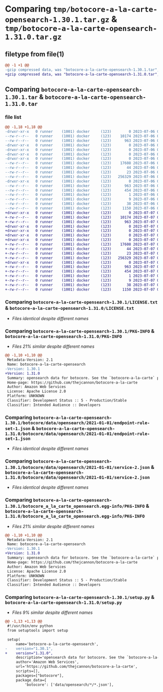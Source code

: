 # Comparing `tmp/botocore-a-la-carte-opensearch-1.30.1.tar.gz` & `tmp/botocore-a-la-carte-opensearch-1.31.0.tar.gz`

## filetype from file(1)

```diff
@@ -1 +1 @@
-gzip compressed data, was "botocore-a-la-carte-opensearch-1.30.1.tar", last modified: Thu Jul  6 01:45:15 2023, max compression
+gzip compressed data, was "botocore-a-la-carte-opensearch-1.31.0.tar", last modified: Fri Jul  7 01:44:07 2023, max compression
```

## Comparing `botocore-a-la-carte-opensearch-1.30.1.tar` & `botocore-a-la-carte-opensearch-1.31.0.tar`

### file list

```diff
@@ -1,18 +1,18 @@
-drwxr-xr-x   0 runner    (1001) docker     (123)        0 2023-07-06 01:45:15.370965 botocore-a-la-carte-opensearch-1.30.1/
--rw-r--r--   0 runner    (1001) docker     (123)    10174 2023-07-06 01:45:15.000000 botocore-a-la-carte-opensearch-1.30.1/LICENSE.txt
--rw-r--r--   0 runner    (1001) docker     (123)      963 2023-07-06 01:45:15.370965 botocore-a-la-carte-opensearch-1.30.1/PKG-INFO
-drwxr-xr-x   0 runner    (1001) docker     (123)        0 2023-07-06 01:45:15.370965 botocore-a-la-carte-opensearch-1.30.1/botocore/
-drwxr-xr-x   0 runner    (1001) docker     (123)        0 2023-07-06 01:45:15.370965 botocore-a-la-carte-opensearch-1.30.1/botocore/data/
-drwxr-xr-x   0 runner    (1001) docker     (123)        0 2023-07-06 01:45:15.370965 botocore-a-la-carte-opensearch-1.30.1/botocore/data/opensearch/
-drwxr-xr-x   0 runner    (1001) docker     (123)        0 2023-07-06 01:45:15.370965 botocore-a-la-carte-opensearch-1.30.1/botocore/data/opensearch/2021-01-01/
--rw-r--r--   0 runner    (1001) docker     (123)    17608 2023-07-06 01:44:40.000000 botocore-a-la-carte-opensearch-1.30.1/botocore/data/opensearch/2021-01-01/endpoint-rule-set-1.json
--rw-r--r--   0 runner    (1001) docker     (123)       44 2023-07-06 01:44:40.000000 botocore-a-la-carte-opensearch-1.30.1/botocore/data/opensearch/2021-01-01/examples-1.json
--rw-r--r--   0 runner    (1001) docker     (123)       23 2023-07-06 01:44:40.000000 botocore-a-la-carte-opensearch-1.30.1/botocore/data/opensearch/2021-01-01/paginators-1.json
--rw-r--r--   0 runner    (1001) docker     (123)   256329 2023-07-06 01:44:40.000000 botocore-a-la-carte-opensearch-1.30.1/botocore/data/opensearch/2021-01-01/service-2.json
-drwxr-xr-x   0 runner    (1001) docker     (123)        0 2023-07-06 01:45:15.370965 botocore-a-la-carte-opensearch-1.30.1/botocore_a_la_carte_opensearch.egg-info/
--rw-r--r--   0 runner    (1001) docker     (123)      963 2023-07-06 01:45:15.000000 botocore-a-la-carte-opensearch-1.30.1/botocore_a_la_carte_opensearch.egg-info/PKG-INFO
--rw-r--r--   0 runner    (1001) docker     (123)      454 2023-07-06 01:45:15.000000 botocore-a-la-carte-opensearch-1.30.1/botocore_a_la_carte_opensearch.egg-info/SOURCES.txt
--rw-r--r--   0 runner    (1001) docker     (123)        1 2023-07-06 01:45:15.000000 botocore-a-la-carte-opensearch-1.30.1/botocore_a_la_carte_opensearch.egg-info/dependency_links.txt
--rw-r--r--   0 runner    (1001) docker     (123)        9 2023-07-06 01:45:15.000000 botocore-a-la-carte-opensearch-1.30.1/botocore_a_la_carte_opensearch.egg-info/top_level.txt
--rw-r--r--   0 runner    (1001) docker     (123)       38 2023-07-06 01:45:15.370965 botocore-a-la-carte-opensearch-1.30.1/setup.cfg
--rw-r--r--   0 runner    (1001) docker     (123)     1150 2023-07-06 01:45:15.000000 botocore-a-la-carte-opensearch-1.30.1/setup.py
+drwxr-xr-x   0 runner    (1001) docker     (123)        0 2023-07-07 01:44:06.995488 botocore-a-la-carte-opensearch-1.31.0/
+-rw-r--r--   0 runner    (1001) docker     (123)    10174 2023-07-07 01:44:06.000000 botocore-a-la-carte-opensearch-1.31.0/LICENSE.txt
+-rw-r--r--   0 runner    (1001) docker     (123)      963 2023-07-07 01:44:06.995488 botocore-a-la-carte-opensearch-1.31.0/PKG-INFO
+drwxr-xr-x   0 runner    (1001) docker     (123)        0 2023-07-07 01:44:06.995488 botocore-a-la-carte-opensearch-1.31.0/botocore/
+drwxr-xr-x   0 runner    (1001) docker     (123)        0 2023-07-07 01:44:06.995488 botocore-a-la-carte-opensearch-1.31.0/botocore/data/
+drwxr-xr-x   0 runner    (1001) docker     (123)        0 2023-07-07 01:44:06.995488 botocore-a-la-carte-opensearch-1.31.0/botocore/data/opensearch/
+drwxr-xr-x   0 runner    (1001) docker     (123)        0 2023-07-07 01:44:06.995488 botocore-a-la-carte-opensearch-1.31.0/botocore/data/opensearch/2021-01-01/
+-rw-r--r--   0 runner    (1001) docker     (123)    17608 2023-07-07 01:43:28.000000 botocore-a-la-carte-opensearch-1.31.0/botocore/data/opensearch/2021-01-01/endpoint-rule-set-1.json
+-rw-r--r--   0 runner    (1001) docker     (123)       44 2023-07-07 01:43:28.000000 botocore-a-la-carte-opensearch-1.31.0/botocore/data/opensearch/2021-01-01/examples-1.json
+-rw-r--r--   0 runner    (1001) docker     (123)       23 2023-07-07 01:43:28.000000 botocore-a-la-carte-opensearch-1.31.0/botocore/data/opensearch/2021-01-01/paginators-1.json
+-rw-r--r--   0 runner    (1001) docker     (123)   256329 2023-07-07 01:43:28.000000 botocore-a-la-carte-opensearch-1.31.0/botocore/data/opensearch/2021-01-01/service-2.json
+drwxr-xr-x   0 runner    (1001) docker     (123)        0 2023-07-07 01:44:06.995488 botocore-a-la-carte-opensearch-1.31.0/botocore_a_la_carte_opensearch.egg-info/
+-rw-r--r--   0 runner    (1001) docker     (123)      963 2023-07-07 01:44:06.000000 botocore-a-la-carte-opensearch-1.31.0/botocore_a_la_carte_opensearch.egg-info/PKG-INFO
+-rw-r--r--   0 runner    (1001) docker     (123)      454 2023-07-07 01:44:06.000000 botocore-a-la-carte-opensearch-1.31.0/botocore_a_la_carte_opensearch.egg-info/SOURCES.txt
+-rw-r--r--   0 runner    (1001) docker     (123)        1 2023-07-07 01:44:06.000000 botocore-a-la-carte-opensearch-1.31.0/botocore_a_la_carte_opensearch.egg-info/dependency_links.txt
+-rw-r--r--   0 runner    (1001) docker     (123)        9 2023-07-07 01:44:06.000000 botocore-a-la-carte-opensearch-1.31.0/botocore_a_la_carte_opensearch.egg-info/top_level.txt
+-rw-r--r--   0 runner    (1001) docker     (123)       38 2023-07-07 01:44:06.995488 botocore-a-la-carte-opensearch-1.31.0/setup.cfg
+-rw-r--r--   0 runner    (1001) docker     (123)     1150 2023-07-07 01:44:06.000000 botocore-a-la-carte-opensearch-1.31.0/setup.py
```

### Comparing `botocore-a-la-carte-opensearch-1.30.1/LICENSE.txt` & `botocore-a-la-carte-opensearch-1.31.0/LICENSE.txt`

 * *Files identical despite different names*

### Comparing `botocore-a-la-carte-opensearch-1.30.1/PKG-INFO` & `botocore-a-la-carte-opensearch-1.31.0/PKG-INFO`

 * *Files 21% similar despite different names*

```diff
@@ -1,10 +1,10 @@
 Metadata-Version: 2.1
 Name: botocore-a-la-carte-opensearch
-Version: 1.30.1
+Version: 1.31.0
 Summary: opensearch data for botocore. See the `botocore-a-la-carte` package for more info.
 Home-page: https://github.com/thejcannon/botocore-a-la-carte
 Author: Amazon Web Services
 License: Apache License 2.0
 Platform: UNKNOWN
 Classifier: Development Status :: 5 - Production/Stable
 Classifier: Intended Audience :: Developers
```

### Comparing `botocore-a-la-carte-opensearch-1.30.1/botocore/data/opensearch/2021-01-01/endpoint-rule-set-1.json` & `botocore-a-la-carte-opensearch-1.31.0/botocore/data/opensearch/2021-01-01/endpoint-rule-set-1.json`

 * *Files identical despite different names*

### Comparing `botocore-a-la-carte-opensearch-1.30.1/botocore/data/opensearch/2021-01-01/service-2.json` & `botocore-a-la-carte-opensearch-1.31.0/botocore/data/opensearch/2021-01-01/service-2.json`

 * *Files identical despite different names*

### Comparing `botocore-a-la-carte-opensearch-1.30.1/botocore_a_la_carte_opensearch.egg-info/PKG-INFO` & `botocore-a-la-carte-opensearch-1.31.0/botocore_a_la_carte_opensearch.egg-info/PKG-INFO`

 * *Files 21% similar despite different names*

```diff
@@ -1,10 +1,10 @@
 Metadata-Version: 2.1
 Name: botocore-a-la-carte-opensearch
-Version: 1.30.1
+Version: 1.31.0
 Summary: opensearch data for botocore. See the `botocore-a-la-carte` package for more info.
 Home-page: https://github.com/thejcannon/botocore-a-la-carte
 Author: Amazon Web Services
 License: Apache License 2.0
 Platform: UNKNOWN
 Classifier: Development Status :: 5 - Production/Stable
 Classifier: Intended Audience :: Developers
```

### Comparing `botocore-a-la-carte-opensearch-1.30.1/setup.py` & `botocore-a-la-carte-opensearch-1.31.0/setup.py`

 * *Files 9% similar despite different names*

```diff
@@ -1,13 +1,13 @@
 #!/usr/bin/env python
 from setuptools import setup
 
 setup(
     name='botocore-a-la-carte-opensearch',
-    version="1.30.1",
+    version="1.31.0",
     description='opensearch data for botocore. See the `botocore-a-la-carte` package for more info.',
     author='Amazon Web Services',
     url='https://github.com/thejcannon/botocore-a-la-carte',
     scripts=[],
     packages=["botocore"],
     package_data={
         'botocore': ['data/opensearch/*/*.json'],
```

